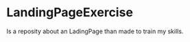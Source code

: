 

<h1>LandingPageExercise</h1>

<p>Is a reposity about an LadingPage than made to train my skills.</p>

<img href="">
